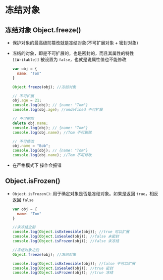 # 冻结对象

## 冻结对象 Object.freeze()

+ 保护对象的最高级防篡改就是冻结对象(不可扩展对象 + 密封对象)

+ 冻结的对象，即是不可扩展的，也是密封的，而且其属性的特性 `[[Writable]]` 被设置为 `false`，也就是说属性值也不能修改

    ```js
    var obj = {
      name: "Tom"
    }

    Object.freeze(obj); //冻结对象

    // 不可扩展
    obj.age = 21;
    console.log(obj); // {name: "Tom"}
    console.log(obj.age); //undefined 不可扩展

    // 不可删除
    delete obj.name;
    console.log(obj); // {name: "Tom"}
    console.log(obj.name); //Tom 不可删除

    // 不可修改
    obj.name = "Bob";
    console.log(obj); // {name: "Tom"}
    console.log(obj.name); //Tom 不可修改
    ```

+ 在严格模式下 操作会报错

## Object.isFrozen()

+ `Object.isFrozen()`: 用于确定对象是否是冻结对象。如果是返回 `true`，相反返回 `false`

    ```js
    var obj = {
      name: "Tom"
    }

    //未冻结之前
    console.log(Object.isExtensible(obj)); //true 可以扩展
    console.log(Object.isSealed(obj)); //false 未密封
    console.log(Object.isFrozen(obj)); //false 未冻结

    //冻结对象之后
    Object.freeze(obj); //冻结对象

    console.log(Object.isExtensible(obj)); //false 不可以扩展
    console.log(Object.isSealed(obj)); //true 密封
    console.log(Object.isFrozen(obj)); //true 冻结
    ```
